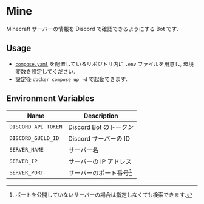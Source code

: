 # Mine

Minecraft サーバーの情報を Discord で確認できるようにする Bot です.

## Usage

- [`compose.yaml`](./compose.yaml) を配置しているリポジトリ内に `.env` ファイルを用意し, 環境変数を設定してください.
- 設定後 `docker compose up -d` で起動できます.

## Environment Variables

| Name                | Description                          |
|---------------------|--------------------------------------|
| `DISCORD_API_TOKEN` | Discord Bot のトークン                    |
| `DISCORD_GUILD_ID`  | Discord サーバーの ID                  |
| `SERVER_NAME`       | サーバー名                             |
| `SERVER_IP`         | サーバーの IP アドレス                  |
| `SERVER_PORT`       | サーバーのポート番号[^1]           |

[^1]: ポートを公開していないサーバーの場合は指定しなくても検索できます.
